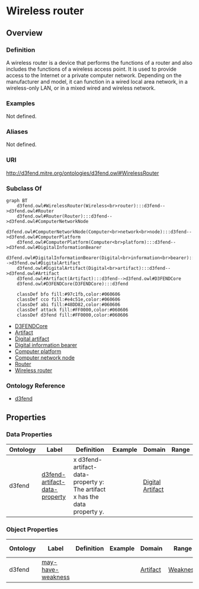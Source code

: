 # Wireless router

## Overview

### Definition
A wireless router is a device that performs the functions of a router and also includes the functions of a wireless access point. It is used to provide access to the Internet or a private computer network. Depending on the manufacturer and model, it can function in a wired local area network, in a wireless-only LAN, or in a mixed wired and wireless network.

### Examples
Not defined.

### Aliases
Not defined.

### URI
http://d3fend.mitre.org/ontologies/d3fend.owl#WirelessRouter

### Subclass Of
```mermaid
graph BT
    d3fend.owl#WirelessRouter(Wireless<br>router):::d3fend-->d3fend.owl#Router
    d3fend.owl#Router(Router):::d3fend-->d3fend.owl#ComputerNetworkNode
    d3fend.owl#ComputerNetworkNode(Computer<br>network<br>node):::d3fend-->d3fend.owl#ComputerPlatform
    d3fend.owl#ComputerPlatform(Computer<br>platform):::d3fend-->d3fend.owl#DigitalInformationBearer
    d3fend.owl#DigitalInformationBearer(Digital<br>information<br>bearer):::d3fend-->d3fend.owl#DigitalArtifact
    d3fend.owl#DigitalArtifact(Digital<br>artifact):::d3fend-->d3fend.owl#Artifact
    d3fend.owl#Artifact(Artifact):::d3fend-->d3fend.owl#D3FENDCore
    d3fend.owl#D3FENDCore(D3FENDCore):::d3fend
    
    classDef bfo fill:#97c1fb,color:#060606
    classDef cco fill:#e4c51e,color:#060606
    classDef abi fill:#48DD82,color:#060606
    classDef attack fill:#FF0000,color:#060606
    classDef d3fend fill:#FF0000,color:#060606
```

- [D3FENDCore](/docs/ontology/reference/model/D3FENDCore/D3FENDCore.md)
- [Artifact](/docs/ontology/reference/model/D3FENDCore/Artifact/Artifact.md)
- [Digital artifact](/docs/ontology/reference/model/D3FENDCore/Artifact/Digital%20artifact/Digital%20artifact.md)
- [Digital information bearer](/docs/ontology/reference/model/D3FENDCore/Artifact/Digital%20artifact/Digital%20information%20bearer/Digital%20information%20bearer.md)
- [Computer platform](/docs/ontology/reference/model/D3FENDCore/Artifact/Digital%20artifact/Digital%20information%20bearer/Computer%20platform/Computer%20platform.md)
- [Computer network node](/docs/ontology/reference/model/D3FENDCore/Artifact/Digital%20artifact/Digital%20information%20bearer/Computer%20platform/Computer%20network%20node/Computer%20network%20node.md)
- [Router](/docs/ontology/reference/model/D3FENDCore/Artifact/Digital%20artifact/Digital%20information%20bearer/Computer%20platform/Computer%20network%20node/Router/Router.md)
- [Wireless router](/docs/ontology/reference/model/D3FENDCore/Artifact/Digital%20artifact/Digital%20information%20bearer/Computer%20platform/Computer%20network%20node/Router/Wireless%20router/Wireless%20router.md)


### Ontology Reference
- [d3fend](http://d3fend.mitre.org/ontologies/d3fend.owl#)

## Properties
### Data Properties
| Ontology | Label | Definition | Example | Domain | Range |
|----------|-------|------------|---------|--------|-------|
| d3fend | [d3fend-artifact-data-property](http://d3fend.mitre.org/ontologies/d3fend.owl#d3fend-artifact-data-property) | x d3fend-artifact-data-property y: The artifact x has the data property y. |  | [Digital Artifact](/docs/ontology/reference/model/D3FENDCore/Artifact/Digital%20artifact/Digital%20artifact.md) | []() |

### Object Properties
| Ontology | Label | Definition | Example | Domain | Range | Inverse Of |
|----------|-------|------------|---------|--------|-------|------------|
| d3fend | [may-have-weakness](http://d3fend.mitre.org/ontologies/d3fend.owl#may-have-weakness) |  |  | [Artifact](/docs/ontology/reference/model/D3FENDCore/Artifact/Artifact.md) | [Weakness](/docs/ontology/reference/model/D3FENDCore/Weakness/Weakness.md) | []() |

